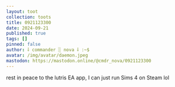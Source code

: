 ```yaml
---
layout: toot
collection: toots
title: 0921123300
date: 2024-09-21
published: true
tags: []
pinned: false
author: ⸸ commander ░ nova ⸸ :~$
avatar: /img/avatar/daemon.jpeg
mastodon: https://mastodon.online/@cmdr_nova/0921123300
---
```


rest in peace to the lutris EA app, I can just run Sims 4 on Steam lol
